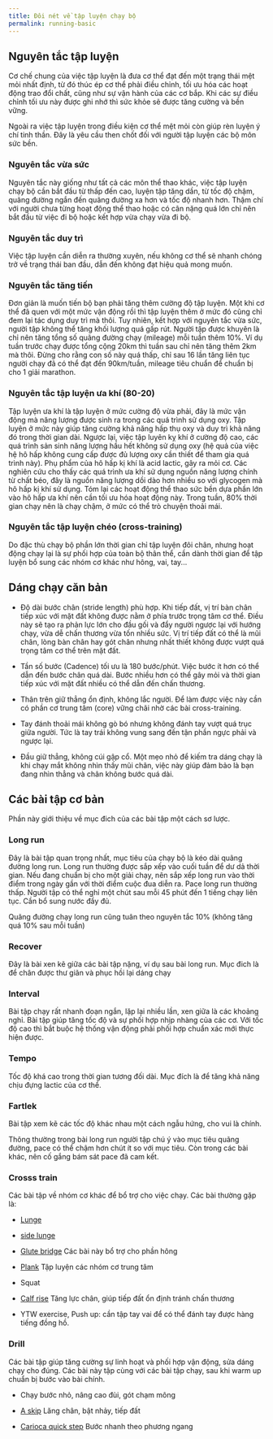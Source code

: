 ```yaml
---
title: Đôi nét về tập luyện chạy bộ
permalink: running-basic
---
```


## Nguyên tắc tập luyện

Cơ chế chung của việc tập luyện là đưa cơ thể đạt đến một trạng thái mệt mỏi nhất định, từ đó thúc ép cơ thể phải điều chỉnh, tối ưu hóa các hoạt động trao đổi chất, cũng như sự vận hành của các cơ bắp. Khi các sự điều chỉnh tối ưu này được ghi nhớ thì sức khỏe sẽ được tăng cường và bền vững.

Ngoài ra việc tập luyện trong điều kiện cơ thể mệt mỏi còn giúp rèn luyện ý chí tinh thần. Đây là yêu cầu then chốt đối với người tập luyện các bộ môn sức bền.

### Nguyên tắc vừa sức

Nguyên tắc này giống như tất cả các môn thể thao khác, việc tập luyện chạy bộ cần bắt đầu từ thấp đến cao, luyện tập tăng dần, từ tốc độ chậm, quãng đường ngắn đến quãng đường xa hơn và tốc độ nhanh hơn. Thậm chí với người chưa từng hoạt động thể thao hoặc có cân nặng quá lớn chỉ nên bắt đầu từ việc đi bộ hoặc kết hợp vừa chạy vừa đi bộ.

### Nguyên tắc duy trì

Việc tập luyện cần diễn ra thường xuyên, nếu không cơ thể sẽ nhanh chóng trở về trạng thái ban đầu, dẫn đến không đạt hiệu quả mong muốn.

### Nguyên tắc tăng tiến

Đơn giản là muốn tiến bộ bạn phải tăng thêm cường độ tập luyện. Một khi cơ thể đã quen với một mức vận động rồi thì tập luyện thêm ở mức đó cũng chỉ đem lại tác dụng duy trì mà thôi. Tuy nhiên, kết hợp với nguyên tắc vừa sức, người tập không thể tăng khối lượng quá gấp rút. Người tập được khuyên là chỉ nên tăng tổng số quãng đường chạy (mileage) mỗi tuần thêm 10%. Ví dụ tuần trước chạy được tổng cộng 20km thì tuần sau chỉ nên tăng thêm 2km mà thôi. Đừng cho rằng con số này quá thấp, chỉ sau 16 lần tăng liên tục người chạy đã có thể đạt đến 90km/tuần, mileage tiêu chuẩn để chuẩn bị cho 1 giải marathon.

### Nguyên tắc tập luyện ưa khí (80-20)

Tập luyện ưa khí là tập luyện ở mức cường độ vừa phải, đây là mức vận động mà năng lượng được sinh ra trong các quá trình sử dụng oxy. Tập luyện ở mức này giúp tăng cường khả năng hấp thụ oxy và duy trì khả năng đó trong thời gian dài. Ngược lại, việc tập luyên kỵ khí ở cường độ cao, các quá trình sản sinh năng lượng hầu hết không sử dụng oxy (hệ quả của việc hệ hô hấp không cung cấp được đủ lượng oxy cần thiết để tham gia quá trình này). Phụ phẩm của hô hấp kị khí là acid lactic, gây ra mỏi cơ. Các nghiên cứu cho thấy các quá trình ưa khí sử dụng nguồn năng lượng chính từ chất béo, đây là nguồn năng lượng dồi dào hơn nhiều so với glycogen mà hô hấp kị khí sử dụng. Tóm lại các hoạt động thể thao sức bền dựa phần lớn vào hô hấp ưa khí nên cần tối ưu hóa hoạt động này. Trong tuần, 80% thời gian chạy nên là chạy chậm, ở mức có thể trò chuyện thoải mái.

### Nguyên tắc tập luyện chéo (cross-training)

Do đặc thù chạy bộ phần lớn thời gian chỉ tập luyện đôi chân, nhưng hoạt động chạy lại là sự phối hợp của toàn bộ thân thể, cần dành thời gian để tập luyện bổ sung các nhóm cơ khác như hông, vai, tay...

## Dáng chạy căn bản

- Độ dài bước chân (stride length) phù hợp. Khi tiếp đất, vị trí bàn chân tiếp xúc với mặt đất không được nằm ở phía trước trọng tâm cơ thể. Điều này sẽ tạo ra phản lực lớn cho đầu gối và đẩy người ngược lại với hướng chạy, vừa dễ chấn thương vừa tốn nhiều sức. Vị trí tiếp đất có thể là mũi chân, lòng bàn chân hay gót chân nhưng nhất thiết không được vượt quá trọng tâm cơ thể trên mặt đất.

- Tần số bước (Cadence) tối ưu là 180 bước/phút. Việc bước ít hơn có thể dẫn đến bước chân quá dài. Bước nhiều hơn có thể gây mỏi và thời gian tiếp xúc với mặt đất nhiều có thể dẫn đến chấn thương.

- Thân trên giữ thẳng ổn định, không lắc người. Để làm được việc này cần có phần cơ trung tâm (core) vững chãi nhờ các bài cross-training.

- Tay đánh thoải mái không gò bó nhưng không đánh tay vượt quá trục giữa người. Tức là tay trái không vung sang đến tận phần ngực phải và ngược lại.

- Đầu giữ thẳng, không cúi gập cổ. Một mẹo nhỏ để kiếm tra dáng chạy là khi chạy mắt không nhìn thấy mũi chân, việc này giúp đảm bảo là bạn đang nhìn thẳng và chân không bước quá dài.

## Các bài tập cơ bản

Phần này giới thiệu về mục đich của các bài tập một cách sơ lược.

### Long run

Đây là bài tập quan trọng nhất, mục tiêu của chạy bộ là kéo dài quãng đường long run. Long run thường được sắp xếp vào cuối tuần để dư dả thời gian. Nếu đang chuẩn bị cho một giải chạy, nên sắp xếp long run vào thời điểm trong ngày gần với thời điểm cuộc đua diễn ra. Pace long run thường thấp. Người tập có thể nghỉ một chút sau mỗi 45 phút đến 1 tiếng chạy liên tục. Cần bổ sung nước đầy đủ.

Quãng đường chạy long run cũng tuân theo nguyên tắc 10% (không tăng quá 10% sau mỗi tuần)

### Recover

Đây là bài xen kẽ giữa các bài tập nặng, ví dụ sau bài long run. Mục đich là để chân được thư giãn và phục hồi lại dáng chạy

### Interval

Bài tập chạy rất nhanh đoạn ngắn, lặp lại nhiều lần, xen giữa là các khoảng nghỉ. Bài tập giúp tăng tốc độ và sự phối hợp nhịp nhàng của các cơ. Với tốc độ cao thì bắt buộc hệ thống vận động phải phối hợp chuẩn xác mới thực hiện được.

### Tempo

Tốc độ khá cao trong thời gian tương đối dài. Mục đích là để tăng khả năng chịu đựng lactic của cơ thể.

### Fartlek

Bài tập xem kẽ các tốc độ khác nhau một cách ngẫu hứng, cho vui là chính.

Thông thường trong bài long run người tập chú ý vào mục tiêu quãng đường, pace có thể chậm hơn chút ít so với mục tiêu. Còn trong các bài khác, nên cố gắng bám sát pace đã cam kết.

### Crosss train

Các bài tập về nhóm cơ khác để bổ trợ cho việc chạy. Các bài thường gặp là:

- [Lunge](https://www.google.com.vn/search?q=lunge&client=ubuntu&hs=5Zp&source=lnms&tbm=isch&sa=X&ved=0ahUKEwjE2f2DxOHgAhVoF6YKHcsUD4EQ_AUIDigB&biw=1936&bih=1251)

- [side lunge](https://www.google.com.vn/search?client=ubuntu&hs=ouU&biw=1936&bih=1251&tbm=isch&sa=1&ei=anR5XJ7NJ93dmAWQgaGwCA&q=side+lunge&oq=side+lunge&gs_l=img.3..0i67l2j0j0i67j0l6.26204.28338..28850...1.0..0.77.485.7......1....1..gws-wiz-img.......0i7i30j35i39.hlaWZb2Nk4o)

- [Glute bridge](https://www.google.com.vn/search?client=ubuntu&hs=0ap&biw=1936&bih=1251&tbm=isch&sa=1&ei=oXR5XL6cLf-Tr7wPlK2rEA&q=glute+bridge&oq=glu&gs_l=img.3.2.0i67l3j0j0i67l2j0l2j0i67j0.11789.38502..40379...3.0..0.70.273.4......3....1..gws-wiz-img.....0..35i39.TMqcGOsr2HY) Các bài này bổ trợ cho phần hông

- [Plank](https://www.google.com.vn/search?client=ubuntu&hs=MwU&biw=1936&bih=1251&tbm=isch&sa=1&ei=ynR5XKbyM5zMmAXdwa6ADw&q=plank&oq=plank&gs_l=img.3..0i67l2j0j0i67j0l2j0i67l4.34986.36053..36363...2.0..0.73.343.5......1....1..gws-wiz-img.......35i39.uYcRgbaAbmE) Tập luyện các nhóm cơ trung tâm

- Squat

- [Calf rise](https://www.google.com.vn/search?client=ubuntu&hs=mI&biw=1936&bih=1251&tbm=isch&sa=1&ei=NXV5XMe0FomImAW_pbXIBw&q=calf+raises&oq=calf+rise&gs_l=img.3.0.0i10l10.4200.6276..6926...2.0..0.72.274.4......1....1..gws-wiz-img.......0i7i30j0i7i10i30.ACrnw46CjmY) Tăng lực chân, giúp tiếp đất ổn định tránh chấn thương

- YTW exercise, Push up: cần tập tay vai để có thể đánh tay được hàng tiếng đồng hồ.

### Drill

Các bài tập giúp tăng cường sự linh hoạt và phối hợp vận động, sửa dáng chạy cho đúng. Các bài này tập cùng với các bài tập chạy, sau khi warm up chuẩn bị bước vào bài chính.

- Chạy bước nhỏ, nâng cao đùi, gót chạm mông

- [A skip](https://www.google.com.vn/search?client=ubuntu&hs=10U&biw=1936&bih=1251&tbm=isch&sa=1&ei=63V5XL-TN_TEmAWSgZfgDA&q=a+skip+drill&oq=a+skip+drill&gs_l=img.3..35i39j0i24.7796.8709..9030...0.0..0.70.266.4......1....1..gws-wiz-img.......0j0i7i30.qSyFgCNTqio) Lăng chân, bật nhảy, tiếp đất

- [Carioca quick step](https://www.google.com.vn/search?client=ubuntu&hs=sL&biw=1936&bih=1251&tbm=isch&sa=1&ei=9XV5XI38KeGHr7wPo4-nqA4&q=carioca+drill&oq=cario&gs_l=img.3.0.0i67j0i10j0l8.62026.65157..65732...2.0..0.74.428.6......1....1..gws-wiz-img.......35i39.f-imRiADKrA) Bước nhanh theo phương ngang
